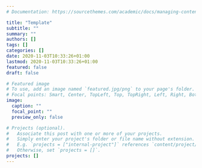 ```yaml
---
# Documentation: https://sourcethemes.com/academic/docs/managing-content/

title: "Template"
subtitle: ""
summary: ""
authors: []
tags: []
categories: []
date: 2020-11-03T10:33:26+01:00
lastmod: 2020-11-03T10:33:26+01:00
featured: false
draft: false

# Featured image
# To use, add an image named `featured.jpg/png` to your page's folder.
# Focal points: Smart, Center, TopLeft, Top, TopRight, Left, Right, BottomLeft, Bottom, BottomRight.
image:
  caption: ""
  focal_point: ""
  preview_only: false

# Projects (optional).
#   Associate this post with one or more of your projects.
#   Simply enter your project's folder or file name without extension.
#   E.g. `projects = ["internal-project"]` references `content/project/deep-learning/index.md`.
#   Otherwise, set `projects = []`.
projects: []
---
```

